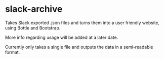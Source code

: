 # slack-archive
Takes Slack exported .json files and turns them into a user friendly website, using Bottle and Bootstrap.

More info regarding usage will be added at a later date.

Currently only takes a single file and outputs the data in a semi-readable format.
